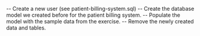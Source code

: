 -- Create a new user (see patient-billing-system.sql)
-- Create the database model we created before for the patient billing system.
-- Populate the model with the sample data from the exercise.
-- Remove the newly created  data and tables.
